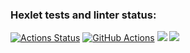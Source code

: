 ### Hexlet tests and linter status:
[![Actions Status](https://github.com/VladDB/java-project-lvl3/workflows/hexlet-check/badge.svg)](https://github.com/VladDB/java-project-lvl3/actions)
[![GitHub Actions](https://github.com/VladDB/java-project-lvl3/actions/workflows/github-actions.yml/badge.svg)](https://github.com/VladDB/java-project-lvl3/actions/workflows/github-actions.yml)
<a href="https://codeclimate.com/github/VladDB/java-project-lvl3/maintainability"><img src="https://api.codeclimate.com/v1/badges/4b0a0c88f4c6c3dca28d/maintainability" /></a>
<a href="https://codeclimate.com/github/VladDB/java-project-lvl3/test_coverage"><img src="https://api.codeclimate.com/v1/badges/4b0a0c88f4c6c3dca28d/test_coverage" /></a>